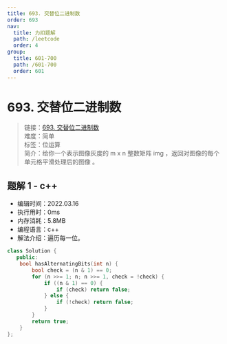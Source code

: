 ```yaml
---
title: 693. 交替位二进制数
order: 693
nav:
  title: 力扣题解
  path: /leetcode
  order: 4
group:
  title: 601-700
  path: /601-700
  order: 601
---
```


# 693. 交替位二进制数
    
> 链接：[693. 交替位二进制数](https://leetcode-cn.com/problems/binary-number-with-alternating-bits/)  
> 难度：简单  
> 标签：位运算  
> 简介：给你一个表示图像灰度的 m x n 整数矩阵 img ，返回对图像的每个单元格平滑处理后的图像 。
      
## 题解 1 - c++
- 编辑时间：2022.03.16
- 执行用时：0ms
- 内存消耗：5.8MB
- 编程语言：c++
- 解法介绍：遍历每一位。
```c++
class Solution {
   public:
    bool hasAlternatingBits(int n) {
        bool check = (n & 1) == 0;
        for (n >>= 1; n; n >>= 1, check = !check) {
            if ((n & 1) == 0) {
                if (check) return false;
            } else {
                if (!check) return false;
            }
        }
        return true;
    }
};
```

      